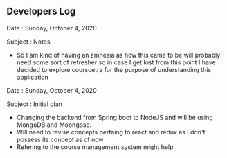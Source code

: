 ## Developers Log

Date : Sunday, October 4, 2020

Subject : Notes
- So I am kind of having an amnesia as how this came to be will probably need some sort of refresher so in case I get
lost from this point I have decided to explore courscetra for the purpose of understanding this application

Date : Sunday, October 4, 2020

Subject : Initial plan
- Changing the backend from Spring boot to NodeJS and will be using MongoDB and Moongose.
- Will need to revise concepts pertaing to react and redux as I don't possess its concept as of now
- Refering to the course management system might help



